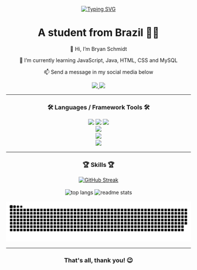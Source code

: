 <div align="center">
  
[![Typing SVG](https://readme-typing-svg.demolab.com?font=Fira+Code&pause=1000&color=fffff&center=true&random=false&width=700&lines=Hello+World!🌎;+I'm+Bryan,+nice+to+meet+you!+Welcome+to+my+profile!+%E2%AD%90%EF%B8%8F)](https://git.io/typing-svg)
  
</div>


<h1 align="center">A student from Brazil 👨‍🎓 </h1>

<div align="center">
  
👋 Hi, I’m Bryan Schmidt
  
🌱 I’m currently learning JavaScript, Java, HTML, CSS and MySQL

📫 Send a message in my social media below
</div>

<div align="center">
  <a href="https://www.instagram.com/_bryanschmidt_/">
    <img src="https://skillicons.dev/icons?i=instagram" />
  <a href="https://www.linkedin.com/in/bryansoaresschmidt/">
    <img src="https://skillicons.dev/icons?i=linkedin" />
  </a>
</div>
    
<hr/> <!--horizontal roll-->

<h3 align="center"> 🛠️ Languages / Framework Tools 🛠️</h3>
<div align="center">
  <img src="https://skillicons.dev/icons?i=ps,pr,ae,au,ai" />
<!--   <br/> -->
  <img src="https://skillicons.dev/icons?i=blender,unreal" />
<!--   <br/> -->
    <img src="https://skillicons.dev/icons?i=git,github" />
<br/> 
  <img src="https://skillicons.dev/icons?i=js,html,css,bootstrap,java,mysql" />
<br/>
  <img src="https://skillicons.dev/icons?i=react,spring" />
<br/>
  <img src="https://skillicons.dev/icons?i=vscode,idea,nodejs,postman" />
</div>
  
<hr/>

<h3 align="center"> 🏆 Skills 🏆 </h3>
<div align="center">
  <a href="https://git.io/streak-stats"><img src="https://streak-stats.demolab.com?user=bryansoaresschmidt&theme=windows-dark&border_radius=10&date_format=j%20M%5B%20Y%5D&card_width=390&card_height=170" alt="GitHub Streak" /></a>
<br/>
<br/>
    <img width=250 src="https://github-readme-stats.vercel.app/api/top-langs/?username=jhyago&hide=HTML&langs_count=8&layout=compact&theme=github_dark&border_radius=10&size_weight=0.5&count_weight=0.5&exclude_repo=github-readme-stats" alt="top langs" />
    <img width=330 src="https://github-readme-stats.vercel.app/api?username=bryansoaresschmidt&count_private=true&show_icons=true&theme=github_dark&rank_icon=github&border_radius=10" alt="readme stats" />

</div>

<br/>

<picture>
  <source media="(prefers-color-scheme: dark)" srcset="https://raw.githubusercontent.com/mari4souza/mari4souza/output/github-contribution-grid-snake-dark.svg">
  <source media="(prefers-color-scheme: light)" srcset="https://raw.githubusercontent.com/mari4souza/mari4souza/output/github-contribution-grid-snake.svg">
  <img alt="github contribution grid snake animation" src="https://raw.githubusercontent.com/mari4souza/mari4souza/output/github-contribution-grid-snake.svg">
</picture>

<hr/>

<h3 align="center"> That's all, thank you! 😉 </h3>






<!---
bryansoaresschmidt/bryansoaresschmidt is a ✨ special ✨ repository because its `README.md` (this file) appears on your GitHub profile.
You can click the Preview link to take a look at your changes.
--->
